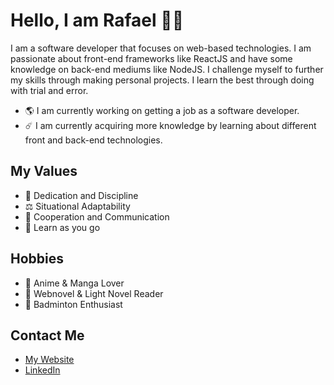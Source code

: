 # Hello, I am Rafael :raising_hand_man:
I am a software developer that focuses on web-based technologies. I am passionate about front-end frameworks like ReactJS and have some knowledge on back-end mediums like NodeJS. I challenge myself to further my skills through making personal projects. I learn the best through doing with trial and error.


- :earth_americas: I am currently working on getting a job as a software developer.
- :comet: I am currently acquiring more knowledge by learning about different front and back-end technologies. 

## My Values
- :briefcase: Dedication and Discipline
- :balance_scale: Situational Adaptability
- :raised_hands: Cooperation and Communication
- :notebook: Learn as you go

## Hobbies
- :movie_camera: Anime & Manga Lover
- :closed_book: Webnovel & Light Novel Reader
- :tennis: Badminton Enthusiast

## Contact Me
- [My Website](www.rpucut.tech)
- [LinkedIn](https://ca.linkedin.com/in/rafael-angelo-pucut)
